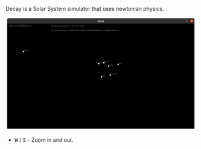 Decay is a Solar System simulator that uses newtonian physics.

![](screenshots/2021-07-28.png)

- <kbd>W</kbd> / <kbd>S</kbd> - Zoom in and out.
